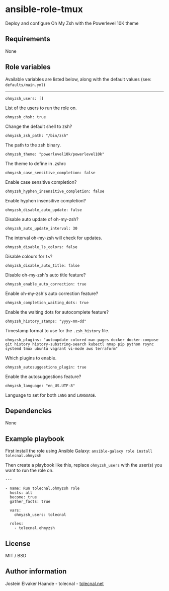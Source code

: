 # ansible-role-tmux

Deploy and configure Oh My Zsh with the Powerlevel 10K theme

## Requirements

None

## Role variables

Available variables are listed below, along with the default values (see: `defaults/main.yml`)

---

    ohmyzsh_users: []

List of the users to run the role on.

    ohmyzsh_chsh: true

Change the default shell to zsh?

    ohmyzsh_zsh_path: "/bin/zsh"

The path to the zsh binary.

    ohmyzsh_theme: "powerlevel10k/powerlevel10k"

The theme to define in .zshrc

    ohmyzsh_case_sensitive_completion: false

Enable case sensitive completion?

    ohmyzsh_hyphen_insensitive_completion: false

Enable hyphen insensitive completion?

    ohmyzsh_disable_auto_update: false

Disable auto update of oh-my-zsh?

    ohmyzsh_auto_update_interval: 30

The interval oh-my-zsh will check for updates.

    ohmyzsh_disable_ls_colors: false

Disable colours for `ls`?

    ohmyzsh_disable_auto_title: false

Disable oh-my-zsh's auto title feature?

    ohmyzsh_enable_auto_correction: true

Enable oh-my-zsh's auto correction feature?

    ohmyzsh_completion_waiting_dots: true

Enable the waiting dots for autocomplete feature?

    ohmyzsh_history_stamps: "yyyy-mm-dd"

Timestamp format to use for the `.zsh_history` file.

    ohmyzsh_plugins: "autoupdate colored-man-pages docker docker-compose git history history-substring-search kubectl nmap pip python rsync systemd tmux ubuntu vagrant vi-mode aws terraform"

Which plugins to enable.

    ohmyzsh_autosuggestions_plugin: true

Enable the autosuggestions feature?

    ohmyzsh_language: "en_US.UTF-8"

Language to set for both `LANG` and `LANGUAGE`.

## Dependencies

None

## Example playbook

First install the role using Ansible Galaxy: `ansible-galaxy role install tolecnal.ohmyzsh`

Then create a playbook like this, replace `ohmyzsh_users` with the user(s) you want to run the role on.

    ---

    - name: Run tolecnal.ohmyzsh role
      hosts: all
      become: true
      gather_facts: true

      vars:
        ohmyzsh_users: tolecnal

      roles:
        - tolecnal.ohmyzsh

## License

MIT / BSD

## Author information

Jostein Elvaker Haande - tolecnal - [tolecnal.net](https://tolecnal.net)
